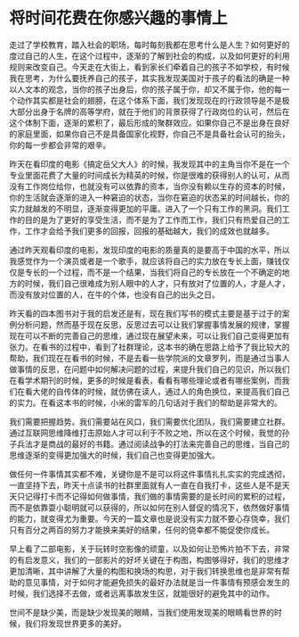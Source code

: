 # 将时间花费在你感兴趣的事情上

走过了学校教育，踏入社会的职场，每时每刻我都在思考什么是人生？如何更好的度过自己的人生，在这个过程中，逐渐的了解到社会的构成，以及如何更好的利用规则来改变自己。今天走在大街上，看到家长们牵着自己的孩子不如学校，有时候我在思考，为什么要抚养自己的孩子，其实我发现美国对于孩子的看法的确是一种以人文本的观念，当你的孩子出身后，你的孩子属于你，却又不属于你，他的每一个动作其实都是社会的翅膀，在这个体系下面，我们发现现在的行政领导是不是极大部分出身于名牌的高等学府，就在于他们的背景获得了行政岗位的认可，然后在这个体制下面，逐渐的累积了，最后形成的聚群效应。如果你自己不是出身在良好的家庭里面，如果你自己不是具备国家化视野，你自己不是具备社会认可的抬头，你的每一步都会非常的艰辛。

昨天在看印度的电影《搞定岳父大人》的时候，我发现其中的主角当你不是在一个专业里面花费了大量的时间成长为精英的时候，你是很难的获得别人的认可，从而没有工作岗位给你，也就没有可以依靠的资本，当你没有赖以生存的资本的时候，你的生活就会逐渐的进入一种窘迫的状态，当你在窘迫的状态呆的时间越长，你的实力就越发的不明显，逐渐变得更加的平庸。进入了一个只有工作的黑洞。我们工作的目的是为了更好的享受生活，而不是为了工作而工作，我们只有热爱自己的工作，工作才会给予我们更多的回报，回报的基础越大，我们的成效也就越多。

通过昨天观看印度的电影，发现印度的电影的质量真的是要高于中国的水平，所以我感觉作为一个演员或者是一个歌手，就应该将自己的实力放在专长上面，赚钱仅仅是专长的一个过程，而不是一个结果，当我们将自己的专长放在一个不确定的地方的时候，我们自己很难成为别人眼中的人才，只有放对了位置的人，才是人才，而没有放对位置的人，在牛的个体，也没有自己的出头之日。

昨天看的四本图书对于我的启发还是有，现在我们写书的模式主要是基于过于的案例分析问题，然而基于现在反思，反思过去可以让我们掌握事情发展的规律，掌握现在可以不断的完善自己的思维，通过现在展望未来，可以让我们自己变得更加有张力。在看书的过程中，看到了社群理论，这本书的确在思路上给予了我比较大的帮助，我们现在在看书的时候，不是去看一些学院派的文章罗列，而是通过当事人做事情的反思，在问题中如何解决问题的过程，来提升我们自己的见识，所以我们在看学术期刊的时候，更多的时候是看表，看看有哪些理论或者有哪些案例，而我们在看大佬的自传体的时候，就仿佛在读人，通过人的角色换位，来提高我们自己的实力。在看这本书的时候，小米的雷军的几句话对于我们的帮助是非常大的。

我们需要把握趋势。我们需要站在风口，我们需要优化团队，我们需要建立社群。通过互联网思维降维打击原始人才可以利于不败之地，所以在这个时候，我觉的孙子兵法才是商战的最好的书籍。通过阅读战争的打法来完善自己的思维，当自己的思维逐渐的变得更加强大的时候，我们自己也变得更加强大。

做任何一件事情其实都不难，关键你是不是可以将这件事情扎扎实实的完成透彻，一直坚持下去，昨天十点读书的社群里面就有人一直在自我打卡，这些人是不是天天只记得打卡而不记得如何做事情，我们做的事情需要的是长时间的累积的过程，而不是依靠耍小聪明就可以获得的，所以如何在别人督促的情况下，依然做好事情的能力，就变得尤为重要。今天的一篇文章也是说没有实力就不要心存侥幸，我们只有百分之两百的努力才能换来美好的结果，任何的侥幸都不能促使你成长。

早上看了二部电影，关于玩转时空影像的顽童，以及如何让恐怖片拍不下去，非常的有启发意义，我们的一部影片的好坏关键在于构图，构图够得好，我们的思维才更加清晰，其中讲解了大量的构图和换场的构思，对于我们转换思维也是非常有帮助的意见事情，对于如何才能避免损失的最好办法就是当一件事情有预感会发生的时候，我们选择不去做，或者远离事故发生区，就能很好的避免其中的动作。

世间不是缺少美，而是缺少发现美的眼睛，当我们使用发现美的眼睛看世界的时候，我们将发现世界更多的美好。

